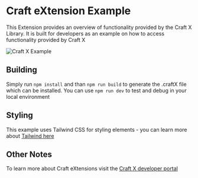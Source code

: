 # Craft eXtension Example

This Extension provides an overview of functionality provided by the Craft X Library. 
It is built for developers as an example on how to access functionality provided by Craft X

![Craft X Example](https://user-images.githubusercontent.com/2445418/144197973-2b4166f0-698a-4441-b467-b0585c5e8a20.gif)


## Building

Simply run `npm install` and than `npm run build` to generate the .craftX file which can be installed.
You can use `npm run dev` to test and debug in your local environment

## Styling

This example uses Tailwind CSS for styling elements - you can learn more about [Tailwind here](https://tailwindcss.com)

## Other Notes

To learn more about Craft eXtensions visit the [Craft X developer portal](https://developer.craft.do)
